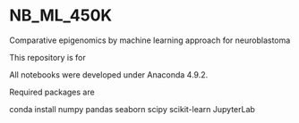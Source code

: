 # NB_ML_450K
Comparative epigenomics by machine learning approach for neuroblastoma


This repository is for 

All notebooks were developed under Anaconda 4.9.2.

Required packages are 

conda install numpy pandas seaborn scipy scikit-learn JupyterLab
